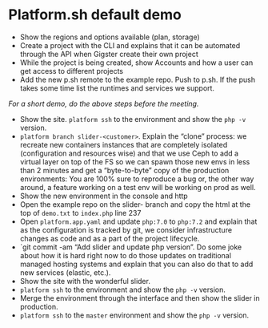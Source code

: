 # Platform.sh default demo

- Show the regions and options available (plan, storage)
- Create a project with the CLI and explains that it can be automated through the API when Gigster create their own project
- While the project is being created, show Accounts and how a user can get access to different projects
- Add the new p.sh remote to the example repo. Push to p.sh. If the push takes some time list the runtimes and services we support.

*For a short demo, do the above steps before the meeting.*

- Show the site. `platform ssh` to the environment and show the `php -v` version.
- `platform branch slider-<customer>`. Explain the “clone” process: we recreate new containers instances that are completely isolated (configuration and resources wise) and that we use Ceph to add a virtual layer on top of the FS so we can spawn those new envs in less than 2 minutes and get a “byte-to-byte” copy of the production environments: You are 100% sure to reproduce a bug or, the other way around, a feature working on a test env will be working on prod as well.
- Show the new environment in the console and http
- Open the example repo on the slider-<customer> branch and copy the html at the top of `demo.txt` to `index.php` line 237
- Open `platform.app.yaml` and update `php:7.0` to `php:7.2` and explain that as the configuration is tracked by git, we consider infrastructure changes as code and as a part of the project lifecycle. 
- `git commit -am “Add slider and update php version”. Do some joke about how it is hard right now to do those updates on traditional managed hosting systems and explain that you can also do that to add new services (elastic, etc.). 
- Show the site with the wonderful slider. 
- `platform ssh` to the environment and show the `php -v` version.
- Merge the environment through the interface and then show the slider in production.
- `platform ssh` to the `master` environment and show the `php -v` version.